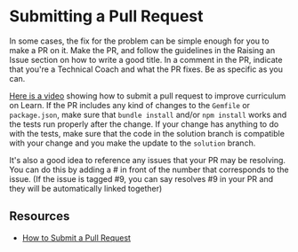 # Submitting a Pull Request

In some cases, the fix for the problem can be simple enough for you to make a PR on it. Make the PR, and follow the guidelines in the Raising an Issue section on how to write a good title. In a comment in the PR, indicate that you're a Technical Coach and what the PR fixes. Be as specific as you can. 

[Here is a video](https://www.youtube.com/watch?v=VUa9ijA0ugI) showing how to submit a pull request to improve curriculum on Learn. If the PR includes any kind of changes to the `Gemfile` or `package.json`, make sure that `bundle install` and/or `npm install` works and the tests run properly after the change. If your change has anything to do with the tests, make sure that the code in the solution branch is compatible with your change and you make the update to the `solution` branch.

It's also a good idea to reference any issues that your PR may be resolving. You can do this by adding a # in front of the number that corresponds to the issue. (If the issue is tagged #9, you can say resolves #9 in your PR and they will be automatically linked together)


## Resources

* [How to Submit a Pull Request](https://www.youtube.com/watch?v=VUa9ijA0ugI)
